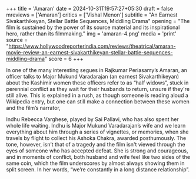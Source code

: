 +++
title = 'Amaran'
date = 2024-10-31T19:57:27+05:30
draft = false
mreviews = ['Amaran']
critics = ['Vishal Menon']
subtitle = "An Earnest Sivakarthikeyan, Stellar Battle Sequences, Middling Drama"
opening = "The film is sustained by the power of its source material and its inspirational hero, rather than its filmmaking."
img = 'amaran-4.png'
media = 'print'
source = "https://www.hollywoodreporterindia.com/reviews/theatrical/amaran-movie-review-an-earnest-sivakarthikeyan-stellar-battle-sequences-middling-drama"
score = 6
+++

In one of the many interesting segues in Rajkumar Periasamy’s Amaran, an officer talks to Major Mukund Varadarajan (an earnest Sivakarthikeyan) about the Kashimir women these officers refer to as “half widows”, stuck in perennial conflict as they wait for their husbands to return, unsure if they're still alive. This is explained in a rush, as though someone is reading aloud a Wikipedia entry, but one can still make a connection between these women and the film’s narrator,

Indhu Rebecca Varghese, played by Sai Pallavi, who has also spent her whole life waiting. Indhu is Major Mukund Varadarajan’s wife and we learn everything about him through a series of vignettes, or memories, when she travels by flight to collect his Ashoka Chakra, awarded posthumously. The tone, however, isn’t that of a tragedy and the film isn't viewed through the eyes of someone who has accepted defeat. She is strong and courageous, and in moments of conflict, both husband and wife feel like two sides of the same coin, which the film underscores by almost always showing them in split screen. In her words, “we’re constantly in a long distance relationship”.
